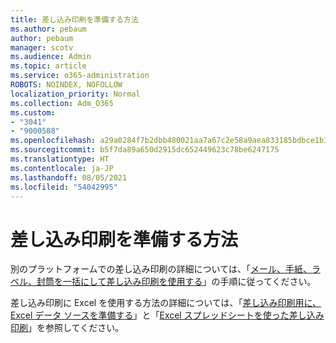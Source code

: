 ```yaml
---
title: 差し込み印刷を準備する方法
ms.author: pebaum
author: pebaum
manager: scotv
ms.audience: Admin
ms.topic: article
ms.service: o365-administration
ROBOTS: NOINDEX, NOFOLLOW
localization_priority: Normal
ms.collection: Adm_O365
ms.custom:
- "3041"
- "9000588"
ms.openlocfilehash: a29a0284f7b2dbb480021aa7a67c2e58a9aea833185bdbce1b1c1c05e554f222
ms.sourcegitcommit: b5f7da89a650d2915dc652449623c78be6247175
ms.translationtype: HT
ms.contentlocale: ja-JP
ms.lasthandoff: 08/05/2021
ms.locfileid: "54042995"
---
```

# <a name="how-to-prepare-a-mail-merge"></a>差し込み印刷を準備する方法

別のプラットフォームでの差し込み印刷の詳細については、「[メール、手紙、ラベル、封筒を一括にして差し込み印刷を使用する](https://support.office.com/article/use-mail-merge-for-bulk-email-letters-labels-and-envelopes-f488ed5b-b849-4c11-9cff-932c49474705)」の手順に従ってください。
 
差し込み印刷に Excel を使用する方法の詳細については、「[差し込み印刷用に、Excel データ ソースを準備する](https://support.office.com/article/prepare-your-excel-data-source-for-a-word-mail-merge-2d802b6b-a3a3-43e5-bb76-2cac7c68673e)」と「[Excel スプレッドシートを使った差し込み印刷](https://support.office.com/article/Mail-merge-using-an-Excel-spreadsheet-858c7d7f-5cc0-4ba1-9a7b-0a948fa3d7d3)」を参照してください。
 